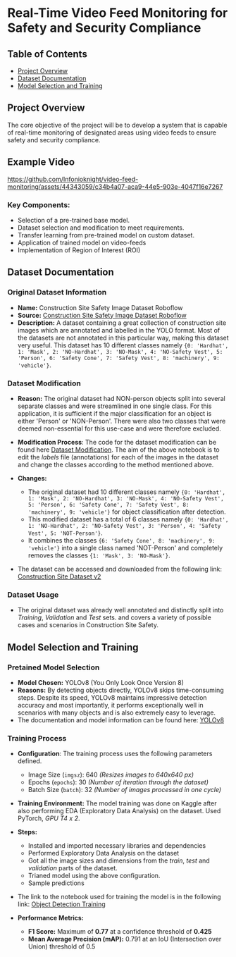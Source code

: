 # Real-Time Video Feed Monitoring for Safety and Security Compliance


## Table of Contents
 - [Project Overview](#project-overview)
 - [Dataset Documentation](#dataset-documentation)
 - [Model Selection and Training](#model-selection-and-training)

## Project Overview

The core objective of the project will be to develop a system that is capable of real-time monitoring of designated areas using video feeds to ensure safety and security compliance.

## Example Video

https://github.com/Infonioknight/video-feed-monitoring/assets/44343059/c34b4a07-aca9-44e5-903e-4047f16e7267

### Key Components:
- Selection of a pre-trained base model.
- Dataset selection and modification to meet requirements.
- Transfer learning from pre-trained model on custom dataset.
- Application of trained model on video-feeds
- Implementation of Region of Interest (ROI)

## Dataset Documentation

### Original Dataset Information
- **Name:** Construction Site Safety Image Dataset Roboflow
- **Source:** [Construction Site Safety Image Dataset Roboflow](https://www.kaggle.com/datasets/snehilsanyal/construction-site-safety-image-dataset-roboflow/data)
- **Description:** A dataset containing a great collection of construction site images which are annotated and labelled in the YOLO format. Most of the datasets are not annotated in this particular way, making this dataset very useful. This dataset has 10 different classes namely `{0: 'Hardhat', 1: 'Mask', 2: 'NO-Hardhat', 3: 'NO-Mask', 4: 'NO-Safety Vest', 5: 'Person', 6: 'Safety Cone', 7: 'Safety Vest', 8: 'machinery', 9: 'vehicle'}`.

### Dataset Modification
- **Reason:** The original dataset had NON-person objects split into several separate classes and were streamlined in one single class. For this application, it is sufficient if the major classification for an object is either 'Person' or 'NON-Person'. There were also two classes that were deemed non-essential for this use-case and were therefore excluded.
- **Modification Process**: The code for the dataset modification can be found here [Dataset Modification](https://github.com/Infonioknight/video-feed-monitoring/blob/main/Code%20Notebooks/dataset-modification.ipynb). The aim of the above notebook is to edit the *labels* file (annotations) for each of the images in the dataset and change the classes according to the method mentioned above.

- **Changes:**
    - The original dataset had 10 different classes namely `{0: 'Hardhat', 1: 'Mask', 2: 'NO-Hardhat', 3: 'NO-Mask', 4: 'NO-Safety Vest', 5: 'Person', 6: 'Safety Cone', 7: 'Safety Vest', 8: 'machinery', 9: 'vehicle'}` for object classification after detection.
    - This modified dataset has a total of 6 classes namely `{0: 'Hardhat', 1: 'NO-Hardhat', 2: 'NO-Safety Vest', 3: 'Person', 4: 'Safety Vest', 5: 'NOT-Person'}`.
    - It combines the classes `{6: 'Safety Cone', 8: 'machinery', 9: 'vehicle'}` into a single class named 'NOT-Person' and completely removes the classes `{1: 'Mask', 3: 'NO-Mask'}`.

- The dataset can be accessed and downloaded from the following link: [Construction Site Dataset v2](https://www.kaggle.com/datasets/gauravsekar/construction-site-safety-image-dataset-roboflow/data)

### Dataset Usage
- The original dataset was already well annotated and distinctly split into *Training*, *Validation* and *Test* sets. and covers a variety of possible cases and scenarios in Construction Site Safety.


## Model Selection and Training

### Pretained Model Selection
- **Model Chosen:** YOLOv8 (You Only Look Once Version 8)
- **Reasons:** By detecting objects directly, YOLOv8 skips time-consuming steps. Despite its speed, YOLOv8 maintains impressive detection accuracy and most importantly, it performs exceptionally well in scenarios with many objects and is also extremely easy to leverage.
- The documentation and model information can be found here: [YOLOv8](https://docs.ultralytics.com/)

### Training Process
- **Configuration**: The training process uses the following parameters defined.
    - Image Size (`imgsz`): 640 *(Resizes images to 640x640 px)*
    - Epochs (`epochs`): 30 *(Number of iteration through the dataset)*
    - Batch Size (`batch`): 32 *(Number of images processed in one cycle)*
- **Training Environment:** The model training was done on Kaggle after also performing EDA (Exploratory Data Analysis) on the dataset. Used PyTorch, *GPU T4 x 2*.
- **Steps:** 
    - Installed and imported necessary libraries and dependencies
    - Performed Exploratory Data Analysis on the dataset
    - Got all the image sizes and dimensions from the *train*, *test* and *validation* parts of the dataset.
    - Trianed model using the above configuration.
    - Sample predictions

- The link to the notebook used for training the model is in the following link: [Object Detection Training](https://www.kaggle.com/code/gauravsekar/object-detection/notebook?scriptVersionId=185699509)

- **Performance Metrics:** 
    - **F1 Score:** Maximum of **0.77** at a confidence threshold of **0.425**
    - **Mean Average Precision (mAP):** 0.791 at an IoU (Intersection over Union) threshold of 0.5 




